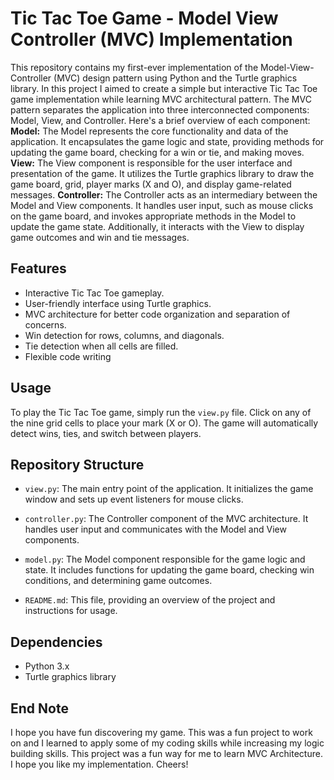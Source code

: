 # Tic Tac Toe Game - Model View Controller (MVC) Implementation

This repository contains my first-ever implementation of the Model-View-Controller (MVC) design pattern using Python and the Turtle graphics library. 
In this project I aimed to create a simple but interactive Tic Tac Toe game implementation while learning MVC architectural pattern. 
The MVC pattern separates the application into three interconnected components: Model, View, and Controller. Here's a brief overview of each component:
**Model:**
The Model represents the core functionality and data of the application. 
It encapsulates the game logic and state, providing methods for updating the game board, checking for a win or tie, and making moves.
**View:** The View component is responsible for the user interface and presentation of the game. 
It utilizes the Turtle graphics library to draw the game board, grid, player marks (X and O), and display game-related messages.
**Controller:** The Controller acts as an intermediary between the Model and View components. 
It handles user input, such as mouse clicks on the game board, and invokes appropriate methods in the Model to update the game state. 
Additionally, it interacts with the View to display game outcomes and win and tie messages.

## Features

- Interactive Tic Tac Toe gameplay.
- User-friendly interface using Turtle graphics.
- MVC architecture for better code organization and separation of concerns.
- Win detection for rows, columns, and diagonals.
- Tie detection when all cells are filled.
- Flexible code writing
## Usage

To play the Tic Tac Toe game, simply run the `view.py` file. Click on any of the nine grid cells to place your mark (X or O). 
The game will automatically detect wins, ties, and switch between players.

## Repository Structure

- `view.py`: The main entry point of the application. It initializes the game window and sets up event listeners for mouse clicks.
  
- `controller.py`: The Controller component of the MVC architecture. It handles user input and communicates with the Model and View components.
  
- `model.py`: The Model component responsible for the game logic and state. It includes functions for updating the game board, checking win conditions, and determining game outcomes.
  
- `README.md`: This file, providing an overview of the project and instructions for usage.

## Dependencies

- Python 3.x
- Turtle graphics library
## End Note
I hope you have fun discovering my game. This was a fun project to work on and I learned to apply some of my coding skills while increasing my logic building skills.
This project was a fun way for me to learn MVC Architecture. I hope you like my implementation. Cheers!
